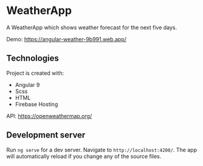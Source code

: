 # WeatherApp

A WeatherApp which shows weather forecast for the next five days.

Demo: https://angular-weather-9b991.web.app/

## Technologies

Project is created with:
* Angular 9
* Scss
* HTML
* Firebase Hosting

API:
https://openweathermap.org/


## Development server

Run `ng serve` for a dev server. Navigate to `http://localhost:4200/`. The app will automatically reload if you change any of the source files.

